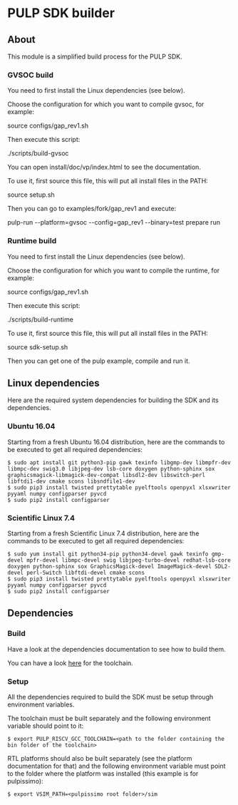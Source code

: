 # PULP SDK builder


## About

This module is a simplified build process for the PULP SDK.

### GVSOC build

You need to first install the Linux dependencies (see below).

Choose the configuration for which you want to compile gvsoc, for example:

  source configs/gap_rev1.sh

Then execute this script:

  ./scripts/build-gvsoc

You can open install/doc/vp/index.html to see the documentation.

To use it, first source this file, this will put all install files in the PATH:

  source setup.sh

Then you can go to examples/fork/gap_rev1 and execute:

  pulp-run --platform=gvsoc --config=gap_rev1 --binary=test prepare run

### Runtime build

You need to first install the Linux dependencies (see below).

Choose the configuration for which you want to compile the runtime, for example:

  source configs/gap_rev1.sh

Then execute this script:

  ./scripts/build-runtime

To use it, first source this file, this will put all install files in the PATH:

  source sdk-setup.sh

Then you can get one of the pulp example, compile and run it.


## Linux dependencies

Here are the required system dependencies for building the SDK and its dependencies.

### Ubuntu 16.04

Starting from a fresh Ubuntu 16.04 distribution, here are the commands to be executed to get all required dependencies:

    $ sudo apt install git python3-pip gawk texinfo libgmp-dev libmpfr-dev libmpc-dev swig3.0 libjpeg-dev lsb-core doxygen python-sphinx sox graphicsmagick-libmagick-dev-compat libsdl2-dev libswitch-perl libftdi1-dev cmake scons libsndfile1-dev
    $ sudo pip3 install twisted prettytable pyelftools openpyxl xlsxwriter pyyaml numpy configparser pyvcd
    $ sudo pip2 install configparser

### Scientific Linux 7.4

Starting from a fresh Scientific Linux 7.4 distribution, here are the commands to be executed to get all required dependencies:

    $ sudo yum install git python34-pip python34-devel gawk texinfo gmp-devel mpfr-devel libmpc-devel swig libjpeg-turbo-devel redhat-lsb-core doxygen python-sphinx sox GraphicsMagick-devel ImageMagick-devel SDL2-devel perl-Switch libftdi-devel cmake scons
    $ sudo pip3 install twisted prettytable pyelftools openpyxl xlsxwriter pyyaml numpy configparser pyvcd
    $ sudo pip2 install configparser

## Dependencies

### Build

Have a look at the dependencies documentation to see how to build them.

You can have a look [here](https://github.com/pulp-platform/pulp-riscv-gnu-toolchain.git) for the toolchain.

### Setup

All the dependencies required to build the SDK must be setup through environment variables.

The toolchain must be built separately and the following environment variable should 
point to it:

    $ export PULP_RISCV_GCC_TOOLCHAIN=<path to the folder containing the bin folder of the toolchain>

RTL platforms should also be built separately (see the platform documentation for that) and the following
environment variable must point to the folder where the platform was installed (this example is for pulpissimo):

    $ export VSIM_PATH=<pulpissimo root folder>/sim

